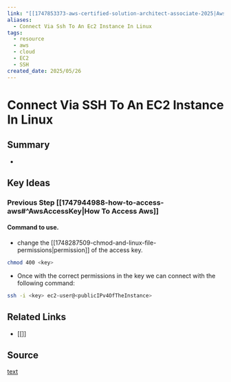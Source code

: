 ```yaml
---
link: "[[1747853373-aws-certified-solution-architect-associate-2025|Aws Certified Solution Architect Associate 2025]]"
aliases:
  - Connect Via Ssh To An Ec2 Instance In Linux
tags:
  - resource
  - aws
  - cloud
  - EC2
  - SSH
created_date: 2025/05/26
---
```

# Connect Via SSH To An EC2 Instance In Linux
## Summary
- 
## Key Ideas
### Previous Step [[1747944988-how-to-access-aws#^AwsAccessKey|How To Access Aws]]
#### Command to use.
- change the [[1748287509-chmod-and-linux-file-permissions|permission]] of the access key.
```bash
chmod 400 <key>
```
- Once with the correct permissions in the key we can connect with the following command:
```bash
ssh -i <key> ec2-user@<publicIPv4OfTheInstance>
```
## Related Links
- [[]]
## Source
[text](url) 